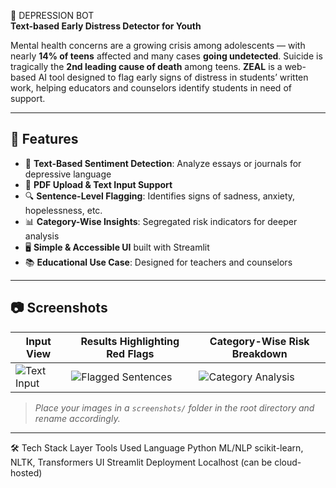  🧠 DEPRESSION BOT  
**Text-based Early Distress Detector for Youth**

Mental health concerns are a growing crisis among adolescents — with nearly **14% of teens** affected and many cases **going undetected**. Suicide is tragically the **2nd leading cause of death** among teens. **ZEAL** is a web-based AI tool designed to flag early signs of distress in students’ written work, helping educators and counselors identify students in need of support.

---

## 🚀 Features

- 📝 **Text-Based Sentiment Detection**: Analyze essays or journals for depressive language
- 📄 **PDF Upload & Text Input Support**
- 🔍 **Sentence-Level Flagging**: Identifies signs of sadness, anxiety, hopelessness, etc.
- 📊 **Category-Wise Insights**: Segregated risk indicators for deeper analysis
- 🖥️ **Simple & Accessible UI** built with Streamlit
- 📚 **Educational Use Case**: Designed for teachers and counselors

---

## 📷 Screenshots

| Input View | Results Highlighting Red Flags | Category-Wise Risk Breakdown |
|-----------|-------------------------------|-------------------------------|
| ![Text Input](screenshots/ZEAL_UI.png) | ![Flagged Sentences](screenshots/Text_Analyzer.png) | ![Category Analysis](screenshots/Red_Flags.png) |

> _Place your images in a `screenshots/` folder in the root directory and rename accordingly._

---


🛠️ Tech Stack
Layer	Tools Used
Language	Python
ML/NLP	scikit-learn, NLTK, Transformers
UI	Streamlit
Deployment	Localhost (can be cloud-hosted)
